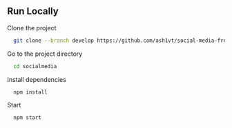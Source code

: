 ## Run Locally

Clone the project
 
```bash
  git clone --branch develop https://github.com/ash1vt/social-media-frontend
```

Go to the project directory

```bash
  cd socialmedia
```

Install dependencies

```bash
  npm install
```

Start

```bash
  npm start
```
